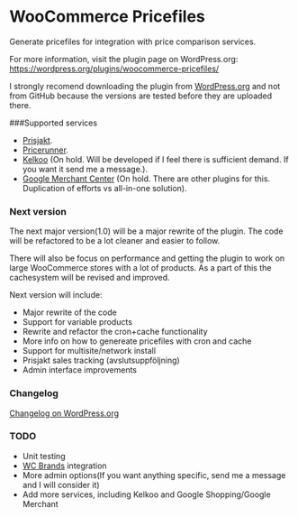 WooCommerce Pricefiles
======================

Generate pricefiles for integration with price comparison services.

For more information, visit the plugin page on WordPress.org: https://wordpress.org/plugins/woocommerce-pricefiles/

I strongly recomend downloading the plugin from [WordPress.org](https://wordpress.org/plugins/woocommerce-pricefiles/) and not from GitHub because the versions are tested before they are uploaded there.


###Supported services
 -  [Prisjakt](http://www.prisjakt.nu/ "").
 -  [Pricerunner](http://www.pricerunner.se/ "").
 -  [Kelkoo](http://www.kelkoo.com/ "") (On hold. Will be developed if I feel there is sufficient demand. If you want it send me a message.).
 -  [Google Merchant Center](https://www.google.com/merchants/merchantdashboard "") (On hold. There are other plugins for this. Duplication of efforts vs all-in-one solution).

### Next version
The next major version(1.0) will be a major rewrite of the plugin. The code will be refactored to be a lot cleaner and easier to follow. 

There will also be focus on performance and getting the plugin to work on large WooCommerce stores with a lot of products. As a part of this the cachesystem will be revised and improved. 

Next version will include:
 -  Major rewrite of the code
 -  Support for variable products
 -  Rewrite and refactor the cron+cache functionality 
 -  More info on how to genereate pricefiles with cron and cache
 -  Support for multisite/network install
 -  Prisjakt sales tracking (avslutsuppföljning)
 -  Admin interface improvements

### Changelog
[Changelog on WordPress.org](https://wordpress.org/plugins/woocommerce-pricefiles/changelog/)

### TODO
- Unit testing
- [WC Brands](http://www.woothemes.com/products/brands/ "WC Brands on WooThemes.com") integration 
- More admin options(If you want anything specific, send me a message and I will consider it)
- Add more services, including Kelkoo and Google Shopping/Google Merchant
